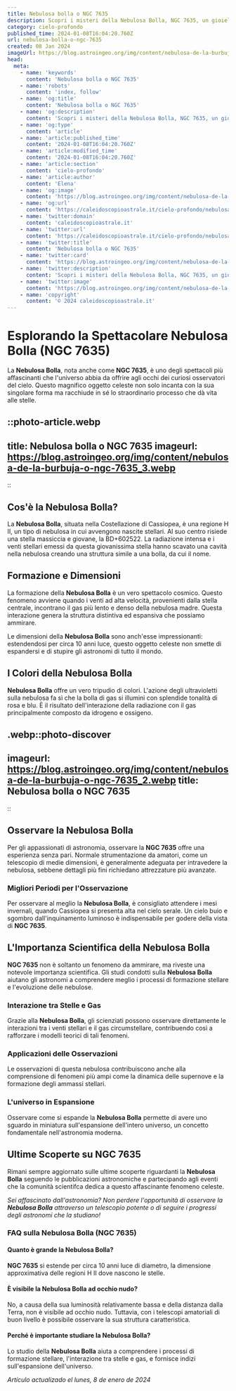 ```yaml
---
title: Nebulosa bolla o NGC 7635
description: Scopri i misteri della Nebulosa Bolla, NGC 7635, un gioiello celeste ricco di colori e dinamismo, nel nostro approfondimento esclusivo.
category: cielo-profondo
published_time: 2024-01-08T16:04:20.760Z
url: nebulosa-bolla-o-ngc-7635
created: 08 Jan 2024
imageUrl: https://blog.astroingeo.org/img/content/nebulosa-de-la-burbuja-o-ngc-7635_3.webp
head:
  meta:
    - name: 'keywords'
      content: 'Nebulosa bolla o NGC 7635'
    - name: 'robots'
      content: 'index, follow'
    - name: 'og:title'
      content: 'Nebulosa bolla o NGC 7635'
    - name: 'og:description'
      content: 'Scopri i misteri della Nebulosa Bolla, NGC 7635, un gioiello celeste ricco di colori e dinamismo, nel nostro approfondimento esclusivo.'
    - name: 'og:type'
      content: 'article'
    - name: 'article:published_time'
      content: '2024-01-08T16:04:20.760Z'
    - name: 'article:modified_time'
      content: '2024-01-08T16:04:20.760Z'
    - name: 'article:section'
      content: 'cielo-profondo'
    - name: 'article:author'
      content: 'Elena'
    - name: 'og:image'
      content: 'https://blog.astroingeo.org/img/content/nebulosa-de-la-burbuja-o-ngc-7635_3.webp'
    - name: 'og:url'
      content: 'https://caleidoscopioastrale.it/cielo-profondo/nebulosa-bolla-o-ngc-7635'
    - name: 'twitter:domain'
      content: 'caleidoscopioastrale.it'
    - name: 'twitter:url'
      content: 'https://caleidoscopioastrale.it/cielo-profondo/nebulosa-bolla-o-ngc-7635'
    - name: 'twitter:title'
      content: 'Nebulosa bolla o NGC 7635'
    - name: 'twitter:card'
      content: 'https://blog.astroingeo.org/img/content/nebulosa-de-la-burbuja-o-ngc-7635_3.webp'
    - name: 'twitter:description'
      content: 'Scopri i misteri della Nebulosa Bolla, NGC 7635, un gioiello celeste ricco di colori e dinamismo, nel nostro approfondimento esclusivo.'
    - name: 'twitter:image'
      content: 'https://blog.astroingeo.org/img/content/nebulosa-de-la-burbuja-o-ngc-7635_3.webp'
    - name: 'copyright'
      content: '© 2024 caleidoscopioastrale.it'
---
```

# Esplorando la Spettacolare Nebulosa Bolla (NGC 7635)

La **Nebulosa Bolla**, nota anche come **NGC 7635**, è uno degli spettacoli più affascinanti che l'universo abbia da offrire agli occhi dei curiosi osservatori del cielo. Questo magnifico oggetto celeste non solo incanta con la sua singolare forma ma racchiude in sé lo straordinario processo che dà vita alle stelle.

::photo-article.webp
---
title: Nebulosa bolla o NGC 7635
imageurl: https://blog.astroingeo.org/img/content/nebulosa-de-la-burbuja-o-ngc-7635_3.webp
---
::

## Cos'è la Nebulosa Bolla?

La **Nebulosa Bolla**, situata nella Costellazione di Cassiopea, è una regione H II, un tipo di nebulosa in cui avvengono nascite stellari. Al suo centro risiede una stella massiccia e giovane, la BD+602522. La radiazione intensa e i venti stellari emessi da questa giovanissima stella hanno scavato una cavità nella nebulosa creando una struttura simile a una bolla, da cui il nome.

## Formazione e Dimensioni

La formazione della **Nebulosa Bolla** è un vero spettacolo cosmico. Questo fenomeno avviene quando i venti ad alta velocità, provenienti dalla stella centrale, incontrano il gas più lento e denso della nebulosa madre. Questa interazione genera la struttura distintiva ed espansiva che possiamo ammirare.

Le dimensioni della **Nebulosa Bolla** sono anch'esse impressionanti: estendendosi per circa 10 anni luce, questo oggetto celeste non smette di espandersi e di stupire gli astronomi di tutto il mondo.

## I Colori della Nebulosa Bolla

**Nebulosa Bolla** offre un vero tripudio di colori. L'azione degli ultravioletti sulla nebulosa fa sì che la bolla di gas si illumini con splendide tonalità di rosa e blu. È il risultato dell'interazione della radiazione con il gas principalmente composto da idrogeno e ossigeno.

.webp::photo-discover
---
imageurl: https://blog.astroingeo.org/img/content/nebulosa-de-la-burbuja-o-ngc-7635_2.webp
title: Nebulosa bolla o NGC 7635
---
::

## Osservare la Nebulosa Bolla

Per gli appassionati di astronomia, osservare la **NGC 7635** offre una esperienza senza pari. Normale strumentazione da amatori, come un telescopio di medie dimensioni, è generalmente adeguata per intravedere la nebulosa, sebbene dettagli più fini richiedano attrezzature più avanzate.

### Migliori Periodi per l'Osservazione

Per osservare al meglio la **Nebulosa Bolla**, è consigliato attendere i mesi invernali, quando Cassiopea si presenta alta nel cielo serale. Un cielo buio e sgombro dall'inquinamento luminoso è indispensabile per godere della vista di **NGC 7635**.

## L'Importanza Scientifica della Nebulosa Bolla

**NGC 7635** non è soltanto un fenomeno da ammirare, ma riveste una notevole importanza scientifica. Gli studi condotti sulla **Nebulosa Bolla** aiutano gli astronomi a comprendere meglio i processi di formazione stellare e l'evoluzione delle nebulose.

### Interazione tra Stelle e Gas

Grazie alla **Nebulosa Bolla**, gli scienziati possono osservare direttamente le interazioni tra i venti stellari e il gas circumstellare, contribuendo così a rafforzare i modelli teorici di tali fenomeni.

### Applicazioni delle Osservazioni

Le osservazioni di questa nebulosa contribuiscono anche alla comprensione di fenomeni più ampi come la dinamica delle supernove e la formazione degli ammassi stellari.

### L'universo in Espansione

Osservare come si espande la **Nebulosa Bolla** permette di avere uno sguardo in miniatura sull'espansione dell'intero universo, un concetto fondamentale nell'astronomia moderna.

## Ultime Scoperte su NGC 7635

Rimani sempre aggiornato sulle ultime scoperte riguardanti la **Nebulosa Bolla** seguendo le pubblicazioni astronomiche e partecipando agli eventi che la comunità scientifca dedica a questo affascinante fenomeno celeste.

_Sei affascinato dall'astronomia? Non perdere l'opportunità di osservare la **Nebulosa Bolla** attraverso un telescopio potente o di seguire i progressi degli astronomi che la studiano!_

### FAQ sulla Nebulosa Bolla (NGC 7635)

#### Quanto è grande la Nebulosa Bolla?
**NGC 7635** si estende per circa 10 anni luce di diametro, la dimensione approximativa delle regioni H II dove nascono le stelle.

#### È visibile la Nebulosa Bolla ad occhio nudo?
No, a causa della sua luminosità relativamente bassa e della distanza dalla Terra, non è visibile ad occhio nudo. Tuttavia, con i telescopi amatoriali di buon livello è possibile osservare la sua struttura caratteristica.

#### Perché è importante studiare la Nebulosa Bolla?
Lo studio della **Nebulosa Bolla** aiuta a comprendere i processi di formazione stellare, l'interazione tra stelle e gas, e fornisce indizi sull'espansione dell'universo.

_Artículo actualizado el lunes, 8 de enero de 2024_